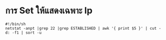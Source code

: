 # การ Set ให้แสดงเฉพาะ Ip
~~~
#!/bin/sh
netstat -anpt |grep 22 |grep ESTABLISHED | awk '{ print $5 }' | cut -d: -f1 | sort -u
~~~
